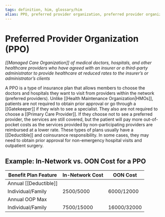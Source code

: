 ```yaml
---
tags: definition, him, glossary/him
alias: PPO, preferred provider organization, preferred provider organizations
---
```

# Preferred Provider Organization (PPO)
*[[Managed Care Organization]] of medical doctors, hospitals, and other healthcare providers who have agreed with an insurer or a third-party administrator to provide healthcare at reduced rates to the insurer’s or administrator’s clients*

A PPO is a type of insurance plan that allows members to choose the doctors and hospitals they want to visit from providers within the network (preferred providers). Unlike [[Health Maintenance Organization|HMOs]], patients are not required to obtain prior approval or go through a [[Gatekeeper]] if they wish to see a specialist. They also are not required to choose a [[Primary Care Provider]]. If they choose not to see a preferred provider, the services are still covered, but the patient will pay more out-of-pocket costs as the services provided by non-participating providers are reimbursed at a lower rate. These types of plans usually have a [[Deductible]] and coinsurance responsibility. In some cases, they may need to obtain prior approval for non-emergency hospital visits and outpatient surgery.

## Example: In-Network vs. OON Cost for a PPO
| Benefit Plan Feature | In-Network Cost | OON Cost      |
| -------------------- | --------------- | ------------- |
| Annual [[Deductible]]    |                 |               |
| Individual/Family    | $2500/$5000     | $6000/$12000  |
| Annual OOP Max       |                 |               |
| Individual/Family    | $7500/$15000    | $16000/$32000 |

